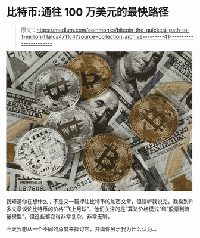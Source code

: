# 比特币:通往 100 万美元的最快路径

> 原文：<https://medium.com/coinmonks/bitcoin-the-quickest-path-to-1-million-f1a1ca4711c4?source=collection_archive---------41----------------------->

![](img/b91595377530b336487d7d7859c66447.png)

我知道你在想什么；不是又一篇押注比特币的加密文章，但请听我说完。我看到许多文章谈论比特币的价格“飞上月球”，他们关注的是“算法价格模式”和“股票到流量模型”，但这些都变得非常复杂，非常无聊。

今天我想从一个不同的角度来探讨它，并向你展示我为什么认为…
